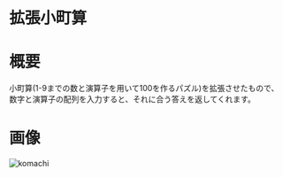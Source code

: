 # 拡張小町算

# 概要
小町算(1-9までの数と演算子を用いて100を作るパズル)を拡張させたもので、
数字と演算子の配列を入力すると、それに合う答えを返してくれます。

# 画像
![komachi](https://user-images.githubusercontent.com/83108184/214629860-663c28ba-fd4d-4f8d-95fd-f76df4016a3b.PNG)
